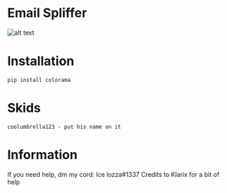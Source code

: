# Email Spliffer
![alt text](https://cdn.discordapp.com/attachments/631162287968747550/742335342471938099/email-spliffer.png)

# Installation
    pip install colorama
    
# Skids
    coolumbrella123 - put his name on it
    
# Information
If you need help, dm my cord: Ice lozza#1337
Credits to Klarix for a bit of help
